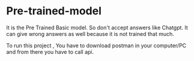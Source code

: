 # Pre-trained-model

It is the Pre Trained Basic model. So don't accept answers like Chatgpt. It can give wrong answers as well because it is not trained that much.

To run this project , You have to download postman in your computer/PC and from there you have to call api.
